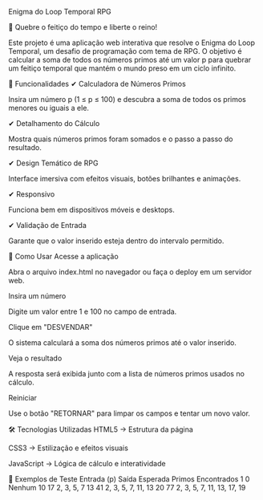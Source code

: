 Enigma do Loop Temporal RPG

🌌 Quebre o feitiço do tempo e liberte o reino!



Este projeto é uma aplicação web interativa que resolve o Enigma do Loop Temporal, um desafio de programação com tema de RPG. 
O objetivo é calcular a soma de todos os números primos até um valor p para quebrar um feitiço temporal que mantém o mundo preso em um ciclo infinito.



🎯 Funcionalidades
✔ Calculadora de Números Primos

Insira um número p (1 ≤ p ≤ 100) e descubra a soma de todos os primos menores ou iguais a ele.

✔ Detalhamento do Cálculo

Mostra quais números primos foram somados e o passo a passo do resultado.

✔ Design Temático de RPG

Interface imersiva com efeitos visuais, botões brilhantes e animações.

✔ Responsivo

Funciona bem em dispositivos móveis e desktops.

✔ Validação de Entrada

Garante que o valor inserido esteja dentro do intervalo permitido.

🚀 Como Usar
Acesse a aplicação

Abra o arquivo index.html no navegador ou faça o deploy em um servidor web.

Insira um número

Digite um valor entre 1 e 100 no campo de entrada.

Clique em "DESVENDAR"

O sistema calculará a soma dos números primos até o valor inserido.

Veja o resultado

A resposta será exibida junto com a lista de números primos usados no cálculo.

Reiniciar

Use o botão "RETORNAR" para limpar os campos e tentar um novo valor.

🛠 Tecnologias Utilizadas
HTML5 → Estrutura da página

CSS3 → Estilização e efeitos visuais

JavaScript → Lógica de cálculo e interatividade

📌 Exemplos de Teste
Entrada (p)	Saída Esperada	Primos Encontrados
1	0	Nenhum
10	17	2, 3, 5, 7
13	41	2, 3, 5, 7, 11, 13
20	77	2, 3, 5, 7, 11, 13, 17, 19
